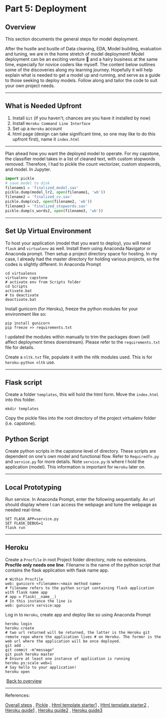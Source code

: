 # Part 5: Deployment

## Overview

This section documents the general steps for model deployment. 

After the hustle and bustle of Data cleaning, EDA, Model building, evaluation and tuning, we are in the home stretch of model deployment! Model deployment can be an exciting venture :rocket: and a hairy business at the same time, especially for novice coders like myself. The content below outlines some of the discoveries along my learning journey. Hopefully it will help explain what is needed to get a model up and running, and serve as a guide to those seeking to deploy models. Follow along and tailor the code to suit your own project needs.

---

## What is Needed Upfront

1. Install `Git` (if you haven't; chances are you have it installed by now)
2. Install `Heroku Command Line Interface`
3. Set up a `Heroku` account
4. html page (design can take significant time, so one may like to do this upfront first), name it `index.html`

___

Plan ahead how you want the deployed model to operate. For my capstone, the classifier model takes in a list of cleaned text, with custom stopwords removed. Therefore, I had to pickle the count vectorizer, custom stopwords, and model. In Jupyter.

```python
import pickle
# save model to disk 
filename1 = 'finalized_model.sav'
pickle.dump(model_lr2, open(filename1, 'wb'))
filename2 = 'finalized_cv.sav'
pickle.dump(cv2, open(filename2, 'wb'))
filename3 = 'finalized_stopwords.sav'
pickle.dump(s_words2, open(filename3, 'wb'))
```

___

## Set Up Virtual Environment

To host your application (model that you want to deploy), you will need `flask` and `virtualenv` as well. Install them using Anaconda Navigator or Anaconda prompt. Then setup a project directory space for hosting. In my case, I already had the master directory for holding various projects, so the codes is slightly different. In Anaconda Prompt 

```
cd virtualenvs
virtualenv capstone
# activate env from Scripts folder
cd Scripts
activate.bat
# to deactivate
deactivate.bat
```

Install gunicorn (for Heroku), freeze the python modules for your environment like so:

```
pip install gunicorn
pip freeze >> requirements.txt
```

I updated the modules within manually to trim the packages down (will affect deployment times downstream). Please refer to the `requirements.txt` file for details.

Create a `nltk.txt` file, populate it with the nltk modules used. This is for `heroku-python nltk` use.

---

## Flask script

Create a folder `templates`, this will hold the html form. Move the  `index.html` into this folder.  

```
mkdir templates
```

Copy the pickle files into the root directory of the project virtualenv folder (i.e. capstone).

## Python Script

Create python scripts in the capstone level of directory. These scripts are dependent on one's own model and functional flow. Refer to `Requiredfn.py` and `service.py` for more details. Note `service.py` is where I hold the application (model). This information is important for `Heroku` later on. 

---

## Local Prototyping

Run service. In Anaconda Prompt, enter the following sequentially. An url should display where I can access the webpage and tune the webpage as needed real-time. 

```
SET FLASK_APP=service.py
SET FLASK_DEBUG=1
flask run
```

___

## Heroku

Create a `Procfile` in root Project folder directory, note no extensions.  **Procfile only needs one line**. Filename is the name of the python script that contains the flask application with flask name app. 

```
# Within Procfile
web: gunicorn <filename>:<main method name>
# filename refers to the python script containing flask application with flask name app
# app = Flask(__name__)
# In this instance the line is
web: gunicorn service:app
```

Log in to `Heroku`, create app and deploy like so using Anaconda Prompt

```
heroku login
heroku create
# two url returned will be returned, the latter is the Heroku git remote repo where the application lives # on Heroku. The former is the web url where the application will be once deployed.
git add .
git commit -m"message"
git push heroku master
# Ensure at least one instance of application is running
heroku ps:scale web=1
# Say hello to your application!
heroku open
```



​																																									[Back to overview](https://github.com/AngShengJun/dsicapstone)

---

References:

[Overall steps](https://towardsdatascience.com/designing-a-machine-learning-model-and-deploying-it-using-flask-on-heroku-9558ce6bde7b) , [Pickle](https://machinelearningmastery.com/save-load-machine-learning-models-python-scikit-learn/) , [Html template starter1](https://github.com/ritvikkhanna09/Income-Prediction-Webapp/blob/master/WebApp/flaskr/templates/index.html) , [Html template starter2](https://www.w3schools.com/html/html_layout.asp) , [Heroku guide1](https://devcenter.heroku.com/articles/getting-started-with-python?singlepage=true) , [Heroku guide2](https://heartbeat.fritz.ai/guide-to-saving-hosting-your-first-machine-learning-model-cdf69729e85d) , [Heroku guide3](https://medium.com/the-andela-way/deploying-a-python-flask-app-to-heroku-41250bda27d0)
